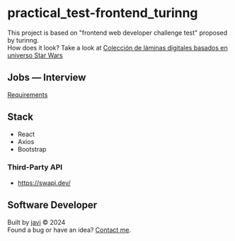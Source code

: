 # practical_test-frontend_turinng
This project is based on "frontend web developer challenge test" proposed by turinng.  
How does it look? Take a look at [Colección de láminas digitales basados en universo Star Wars](https://practical-test-frontend-turinng.netlify.app/)
## Jobs ― Interview
[Requirements](./docs/requirements.pdf)
## Stack
- React
- Axios
- Bootstrap
### Third-Party API
- https://swapi.dev/
## Software Developer
Built by [javi](https://github.com/javierandres-dev/) :copyright: 2024  
Found a bug or have an idea? [Contact me](https://www.linkedin.com/in/javierandres-dev/).
